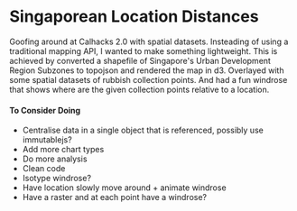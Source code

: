# Singaporean Location Distances
Goofing around at Calhacks 2.0 with spatial datasets. Insteading of using a traditional mapping API, I wanted to make something lightweight. This is achieved by converted a shapefile of Singapore's Urban Development Region Subzones to topojson and rendered the map in d3. Overlayed with some spatial datasets of rubbish collection points. 
And had a fun windrose that shows where are the given collection points relative to a location.

#### To Consider Doing
 * Centralise data in a single object that is referenced, possibly use immutablejs?
 * Add more chart types
 * Do more analysis
 * Clean code
 * Isotype windrose?
 * Have location slowly move around + animate windrose
 * Have a raster and at each point have a windrose?